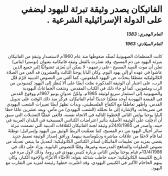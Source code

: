 <h1 dir="rtl">الفاتيكان يصدر وثيقة تبرئة لليهود ليضفي على الدولة الإسرائيلية الشرعية .</h1>

<h5 dir="rtl">العام الهجري:  1383

العام الميلادي: 1963

</h5>

<p dir="rtl">كانت المنظماتُ الصهيونيةُ تُصعِّد ضغوطَها منذ عام 1960م لاستصدار وثيقةٍ من الفاتيكان بتبرئة اليهود من دمِ المسيح، وقد صَدَرت بالفعل وثيقة فاتيكانية بعنوان (نوسترا ايتاتي) تعلن أن موت السيد المسيح  -على زعمهم- لا يمكن أن يُعزَى عشوائيًّا إلى جميع الذين عاشوا في عهده أو إلى يهود اليوم. وكان البابا يوحنا الثالث والعشرون قد ألغى من الصلاة الكاثوليكية مقطعًا يتحدَّث عن اليهود الملعونين، كما ألغى من النصوصِ الدينية جُرْمَ قَتْل الرب، على اعتبار أن الوثيقة المذكورة نصَّت أيضًا على ألا يُنظَرَ إلى اليهود كمنبوذين من الرب وملعونين، كما لو جاء ذلك في الكتاب المقدس. وسَعَت الجماعاتُ اليهودية والصهيونية إلى استثمار سريع لوثيقة 1965م، ولكِنَّ عدوان يونيو 1967م ووقوع القدس في القبضة اليهودية أوجد متغيَّرًا جديدًا أمام الفاتيكان، فركَّز منذ ذلك الوقت على تدويل القدس، وأظهر تعاطفًا مع الكفاح الفلسطيني، وبدأت تظهرُ أيضًا تعبيرات الشعب اليهودي في تصريحاته، والإشارة إلى ما تحمَّله (الشعب اليهودي) من مآسٍ. وبعد عشرين عامًا خطا البابا يوحنا بولس الثاني الخطوةَ التالية في الاتجاه نفسه، فألغى عمليًّا التعديلات التي سبق أن أُدخِلت على الوثيقة الأصلية بتأثير اعتراضات الكنائس المسيحية في البلدان العربية في حينه، وأصدر في 24/6/1985م وثيقة لجنة الفاتيكان للعَلاقات الدينية التي تضمنت تبرئة سائر أجيال اليهود من دمِ المسيح، كما تضمَّنت الربطَ الوثيق بين اليهود وإسرائيل؛ توطئةً لما قام لاحقًا من علاقات مباشرة ودبلوماسية بينهما. ورافق إصدارَ الوثيقة تعميمٌ جديد يقضي بمزيد من تعليمات الفاتيكان لسائر الكنائس الكاثوليكية؛ لتعديل ما ينبغي تعديلُه من نصوص الصلوات والمناهج المدرسية وغيرها، وفقًا للنصوص البابوية. وزاد على ذلك في 13/4/1986م قيام يوحنا بولس الثاني بزيارة كنيس يهودي في روما، وذلك لأول مرة في تاريخ الكنيسة الكاثوليكية؛ حيث خاطب سَدَنَتَه بقوله: الأحبَّاء الأعزَّاء والإخوة الكبار، وكان بينهم الحاخام الأكبر في الكنيس اليهودي، وقد اعتُبرت خطوةً رئيسة لمزيد من التقارب مع اليهود.</p></br>
